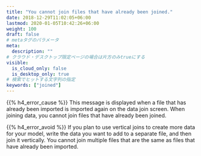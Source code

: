 ```yaml
---
title: "You cannot join files that have already been joined."
date: 2018-12-29T11:02:05+06:00
lastmod: 2020-01-05T10:42:26+06:00
weight: 100
draft: false
# metaタグのパラメータ
meta:
  description: ""
# クラウド・デスクトップ限定ページの場合は片方のみtrueにする
visible:
  is_cloud_only: false
  is_desktop_only: true
# 検索でヒットする文字列の指定
keywords: ["joined"]
---
```


{{% h4_error_cause %}}
This message is displayed when a file that has already been imported is imported again on the data join screen.
When joining data, you cannot join files that have already been joined.

{{% h4_error_avoid %}}
If you plan to use vertical joins to create more data for your model, write the data you want to add to a separate file, and then join it vertically.
You cannot join multiple files that are the same as files that have already been imported.
